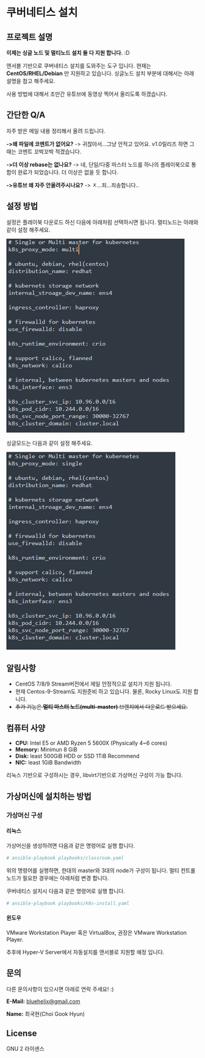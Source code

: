 # 쿠버네티스 설치


## 프로젝트 설명

__이제는 싱글 노드 및 멀티노드 설치 둘 다 지원 합니다.__ :D

앤서블 기반으로 쿠버네티스 설치를 도와주는 도구 입니다. 현재는 __CentOS/RHEL/Debian__ 만 지원하고 있습니다.
싱글노드 설치 부분에 대해서는 아래 설명을 참고 해주세요. 

사용 방법에 대해서 조만간 유튜브에 동영상 찍어서 올리도록 하겠습니다.

## 간단한 Q/A

자주 받은 메일 내용 정리해서 올려 드립니다.

__->왜 파일에 코멘트가 없어요?__
-> 귀찮아서...그냥 안적고 있어요. v1.0릴리즈 하면 그때는 코멘트 꼬박꼬박 적겠습니다.

__->더 이상 rebase는 없나요?__
-> 네, 단일/다중 마스터 노드를 하나의 플레이북으로 통합이 완료가 되었습니다. 더 이상은 없을 듯 합니다.

__->유튜브 왜 자주 안올려주시나요?__
-> ㅈ...죄...죄송합니다..

## 설정 방법

설정은 플레이북 다운로드 하신 다음에 아래처럼 선택하시면 됩니다. 
멀티노드는 아래와 같이 설정 해주세요.

![설정파일](images/kubernetes-config-multi.jpg "기본 멀티노드 설정")


싱글모드는 다음과 같이 설정 해주세요.

![설정파일](images/kubernetes-config-single.jpg "기본 싱글노드 설정")


## 알림사항

- CentOS 7/8/9 Stream버전에서 제일 안정적으로 설치가 지원 됩니다.
- 현재 Centos-9-Stream도 지원준비 하고 있습니다. 물론, Rocky Linux도 지원 합니다.
- ~~추가 기능은 **멀티 마스터 노드(multi-master)** 브렌치에서 다운로드 받으세요.~~
  
## 컴퓨터 사양

* **CPU:** Intel E5 or AMD Ryzen 5 5600X (Physically 4~6 cores)
* **Memory:** Minimun 8 GiB
* **Disk:** least 500GiB HDD or SSD 1TiB Recommend
* **NIC:** least 1GiB Bandwidth

리눅스 기반으로 구성하시는 경우, libvirt기반으로 가상머신 구성이 가능 합니다. 

## 가상머신에 설치하는 방법

### 가상머신 구성

#### 리눅스

가상머신을 생성하려면 다음과 같은 명령어로 실행 합니다.

```bash
# ansible-playbook playbooks/classroom.yaml
```

위의 명령어를 실행하면, 한대의 master와 3대의 node가 구성이 됩니다. 멀티 컨트롤노드가 필요한 경우에는 아래처럼 변경 합니다.

쿠버네티스 설치시 다음과 같은 명령어로 실행 합니다.

```bash
# ansible-playbook playbooks/k8s-install.yaml
```

#### 윈도우

VMware Workstation Player 혹은 VirtualBox, 권장은 VMware Workstation Player.

추후에 Hyper-V Server에서 자동설치를 앤서블로 지원할 예정 입니다.

## 문의

다른 문의사항이 있으시면 아래로 연락 주세요! :)

**E-Mail:** <bluehelix@gmail.com>

**Name:** 최국현(Choi Gook Hyun)

## License

GNU 2 라이센스